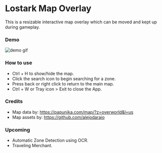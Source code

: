 # Lostark Map Overlay

This is a resizable interactive map overlay which can be moved and kept up during gameplay.

### Demo

![demo gif](https://github.com/omiinaya/lostark-map-overlay/blob/master/demo.gif)

### How to use

- Ctrl + H to show/hide the map.
- Click the search icon to begin searching for a zone.
- Press back or right click to return to the main map.
- Ctrl + W or Tray icon > Exit to close the App.

### Credits

- Map data by: https://papunika.com/map/?z=overworld&l=us
- Map assets by: https://github.com/alejodaraio

### Upcoming 
- Automatic Zone Detection using OCR.
- Traveling Merchant.
